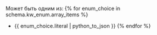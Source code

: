 Может быть одним из:
{% for enum_choice in schema.kw_enum.array_items %}
* {{ enum_choice.literal | python_to_json }}
{% endfor %}